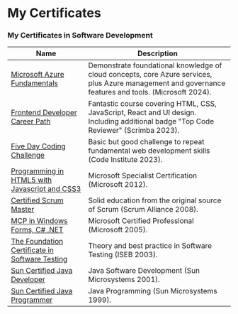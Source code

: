 # My Certificates

### My Certificates in Software Development

| Name                           | Description                                                               |
| ------------------------------ | ------------------------------------------------------------------------- |
| [Microsoft Azure Fundamentals](./2024-AZ-900.png)  | Demonstrate foundational knowledge of cloud concepts, core Azure services, plus Azure management and governance features and tools. (Microsoft 2024). |
| [Frontend Developer Career Path](./2023-FDCP.pdf)  | Fantastic course covering HTML, CSS, JavaScript, React and UI design. Including additional badge "Top Code Reviewer" (Scrimba 2023). |
| [Five Day Coding Challenge](./2023-FDCC.pdf) | Basic but good challenge to repeat fundamental web development skills (Code Institute 2023). |
| [Programming in HTML5 with Javascript and CSS3](./2012-MS.jpg) | Microsoft Specialist Certification (Microsoft 2012). |
| [Certified Scrum Master](./2008-SM.jpg) | Solid education from the original source of Scrum (Scrum Alliance 2008). |
| [ MCP in Windows Forms, C# .NET](./2005-MCP.jpg) | Microsoft Certified Professional (Microsoft 2005). |
| [The Foundation Certificate in Software Testing](./2003-ISEB.jpg) | Theory and best practice in Software Testing (ISEB 2003). |
| [Sun Certified Java Developer](./2001-SCJD.jpg) | Java Software Development (Sun Microsystems 2001). |
| [Sun Certified Java Programmer](./1999-SCJP.jpg)  | Java Programming (Sun Microsystems 1999). |
